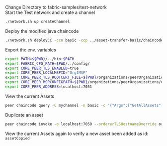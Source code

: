 Change Directory to fabric-samples/test-network <br>
Start the Test network and create a channel
```bash
./network.sh up createChannel
```
Deploy the modified java chaincode
```bash
./network.sh deployCC -ccn basic -ccp ../asset-transfer-basic/chaincode-java -ccl java
```
Export the env. variables
```bash
export PATH=${PWD}/../bin:$PATH
export FABRIC_CFG_PATH=$PWD/../config/
export CORE_PEER_TLS_ENABLED=true
export CORE_PEER_LOCALMSPID="Org1MSP"
export CORE_PEER_TLS_ROOTCERT_FILE=${PWD}/organizations/peerOrganizations/org1.example.com/peers/peer0.org1.example.com/tls/ca.crt
export CORE_PEER_MSPCONFIGPATH=${PWD}/organizations/peerOrganizations/org1.example.com/users/Admin@org1.example.com/msp
export CORE_PEER_ADDRESS=localhost:7051
```
View the current Assets
```bash
peer chaincode query -C mychannel -n basic -c '{"Args":["GetAllAssets"]}'
```

Duplicate an asset
```bash
peer chaincode invoke -o localhost:7050 --ordererTLSHostnameOverride orderer.example.com --tls --cafile "${PWD}/organizations/ordererOrganizations/example.com/orderers/orderer.example.com/msp/tlscacerts/tlsca.example.com-cert.pem" -C mychannel -n basic --peerAddresses localhost:7051 --tlsRootCertFiles "${PWD}/organizations/peerOrganizations/org1.example.com/peers/peer0.org1.example.com/tls/ca.crt" --peerAddresses localhost:9051 --tlsRootCertFiles "${PWD}/organizations/peerOrganizations/org2.example.com/peers/peer0.org2.example.com/tls/ca.crt" -c '{"function":"DuplicateAsset","Args":["asset6","assetCopied","Jin Soo"]}'
```

View the current Assets again to verify a new asset been added as id: `assetCopied`


